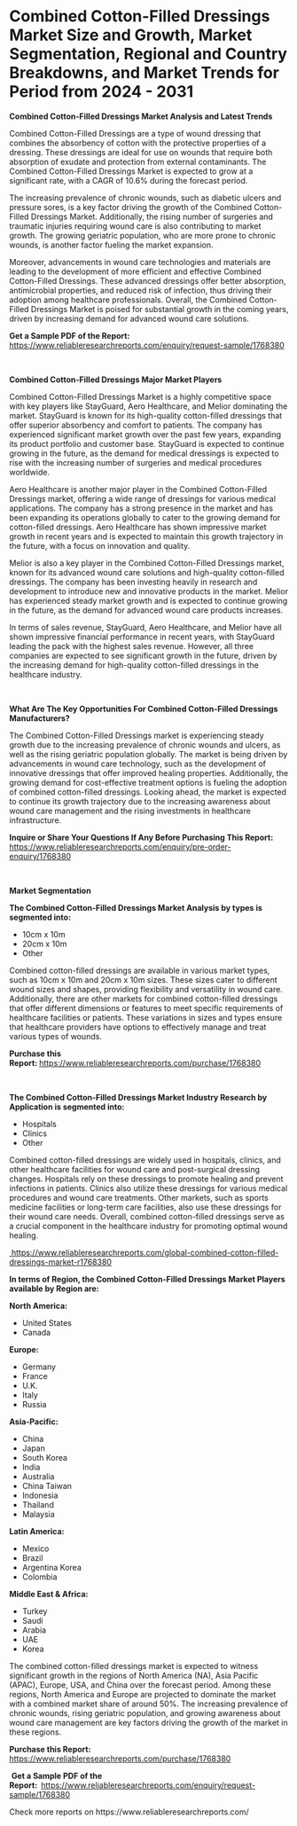 <p><h1>Combined Cotton-Filled Dressings Market Size and Growth, Market Segmentation, Regional and Country Breakdowns, and Market Trends for Period from 2024 -  2031</h1></p><p><strong>Combined Cotton-Filled Dressings Market Analysis and Latest Trends</strong></p>
<p><p>Combined Cotton-Filled Dressings are a type of wound dressing that combines the absorbency of cotton with the protective properties of a dressing. These dressings are ideal for use on wounds that require both absorption of exudate and protection from external contaminants. The Combined Cotton-Filled Dressings Market is expected to grow at a significant rate, with a CAGR of 10.6% during the forecast period.</p><p>The increasing prevalence of chronic wounds, such as diabetic ulcers and pressure sores, is a key factor driving the growth of the Combined Cotton-Filled Dressings Market. Additionally, the rising number of surgeries and traumatic injuries requiring wound care is also contributing to market growth. The growing geriatric population, who are more prone to chronic wounds, is another factor fueling the market expansion.</p><p>Moreover, advancements in wound care technologies and materials are leading to the development of more efficient and effective Combined Cotton-Filled Dressings. These advanced dressings offer better absorption, antimicrobial properties, and reduced risk of infection, thus driving their adoption among healthcare professionals. Overall, the Combined Cotton-Filled Dressings Market is poised for substantial growth in the coming years, driven by increasing demand for advanced wound care solutions.</p></p>
<p><strong>Get a Sample PDF of the Report:&nbsp;</strong> <a href="https://www.reliableresearchreports.com/enquiry/request-sample/1768380">https://www.reliableresearchreports.com/enquiry/request-sample/1768380</a></p>
<p>&nbsp;</p>
<p><strong>Combined Cotton-Filled Dressings Major Market Players</strong></p>
<p><p>Combined Cotton-Filled Dressings Market is a highly competitive space with key players like StayGuard, Aero Healthcare, and Melior dominating the market. StayGuard is known for its high-quality cotton-filled dressings that offer superior absorbency and comfort to patients. The company has experienced significant market growth over the past few years, expanding its product portfolio and customer base. StayGuard is expected to continue growing in the future, as the demand for medical dressings is expected to rise with the increasing number of surgeries and medical procedures worldwide.</p><p>Aero Healthcare is another major player in the Combined Cotton-Filled Dressings market, offering a wide range of dressings for various medical applications. The company has a strong presence in the market and has been expanding its operations globally to cater to the growing demand for cotton-filled dressings. Aero Healthcare has shown impressive market growth in recent years and is expected to maintain this growth trajectory in the future, with a focus on innovation and quality.</p><p>Melior is also a key player in the Combined Cotton-Filled Dressings market, known for its advanced wound care solutions and high-quality cotton-filled dressings. The company has been investing heavily in research and development to introduce new and innovative products in the market. Melior has experienced steady market growth and is expected to continue growing in the future, as the demand for advanced wound care products increases.</p><p>In terms of sales revenue, StayGuard, Aero Healthcare, and Melior have all shown impressive financial performance in recent years, with StayGuard leading the pack with the highest sales revenue. However, all three companies are expected to see significant growth in the future, driven by the increasing demand for high-quality cotton-filled dressings in the healthcare industry.</p></p>
<p>&nbsp;</p>
<p><strong>What Are The Key Opportunities For Combined Cotton-Filled Dressings Manufacturers?</strong></p>
<p><p>The Combined Cotton-Filled Dressings market is experiencing steady growth due to the increasing prevalence of chronic wounds and ulcers, as well as the rising geriatric population globally. The market is being driven by advancements in wound care technology, such as the development of innovative dressings that offer improved healing properties. Additionally, the growing demand for cost-effective treatment options is fueling the adoption of combined cotton-filled dressings. Looking ahead, the market is expected to continue its growth trajectory due to the increasing awareness about wound care management and the rising investments in healthcare infrastructure.</p></p>
<p><strong>Inquire or Share Your Questions If Any Before Purchasing This Report:</strong> <a href="https://www.reliableresearchreports.com/enquiry/pre-order-enquiry/1768380">https://www.reliableresearchreports.com/enquiry/pre-order-enquiry/1768380</a></p>
<p>&nbsp;</p>
<p><strong>Market Segmentation</strong></p>
<p><strong>The Combined Cotton-Filled Dressings Market Analysis by types is segmented into:</strong></p>
<p><ul><li>10cm x 10m</li><li>20cm x 10m</li><li>Other</li></ul></p>
<p><p>Combined cotton-filled dressings are available in various market types, such as 10cm x 10m and 20cm x 10m sizes. These sizes cater to different wound sizes and shapes, providing flexibility and versatility in wound care. Additionally, there are other markets for combined cotton-filled dressings that offer different dimensions or features to meet specific requirements of healthcare facilities or patients. These variations in sizes and types ensure that healthcare providers have options to effectively manage and treat various types of wounds.</p></p>
<p><strong>Purchase this Report:&nbsp;</strong><a href="https://www.reliableresearchreports.com/purchase/1768380">https://www.reliableresearchreports.com/purchase/1768380</a></p>
<p>&nbsp;</p>
<p><strong>The Combined Cotton-Filled Dressings Market Industry Research by Application is segmented into:</strong></p>
<p><ul><li>Hospitals</li><li>Clinics</li><li>Other</li></ul></p>
<p><p>Combined cotton-filled dressings are widely used in hospitals, clinics, and other healthcare facilities for wound care and post-surgical dressing changes. Hospitals rely on these dressings to promote healing and prevent infections in patients. Clinics also utilize these dressings for various medical procedures and wound care treatments. Other markets, such as sports medicine facilities or long-term care facilities, also use these dressings for their wound care needs. Overall, combined cotton-filled dressings serve as a crucial component in the healthcare industry for promoting optimal wound healing.</p></p>
<p><a href="https://www.reliableresearchreports.com/global-combined-cotton-filled-dressings-market-r1768380">&nbsp;https://www.reliableresearchreports.com/global-combined-cotton-filled-dressings-market-r1768380</a></p>
<p><strong>In terms of Region, the Combined Cotton-Filled Dressings Market Players available by Region are:</strong></p>
<p>
    <p> <strong> North America: </strong>
        <ul>
            <li>United States</li>
            <li>Canada</li>
        </ul>
        </p> 
    <p> <strong> Europe: </strong>
        <ul>
            <li>Germany</li>
            <li>France</li>
            <li>U.K.</li>
            <li>Italy</li>
            <li>Russia</li>
        </ul>
        </p> 
    <p> <strong> Asia-Pacific: </strong>
        <ul>
            <li>China</li>
            <li>Japan</li>
            <li>South Korea</li>
            <li>India</li>
            <li>Australia</li>
            <li>China Taiwan</li>
            <li>Indonesia</li>
            <li>Thailand</li>
            <li>Malaysia</li>
        </ul>
        </p> 
    <p> <strong> Latin America: </strong>
        <ul>
            <li>Mexico</li>
            <li>Brazil</li>
            <li>Argentina Korea</li>
            <li>Colombia</li>
        </ul>
        </p> 
    <p> <strong> Middle East & Africa: </strong>
        <ul>
            <li>Turkey</li>
            <li>Saudi</li>
            <li>Arabia</li>
            <li>UAE</li>
            <li>Korea</li>
        </ul>
    </p>
    </p>
<p><p>The combined cotton-filled dressings market is expected to witness significant growth in the regions of North America (NA), Asia Pacific (APAC), Europe, USA, and China over the forecast period. Among these regions, North America and Europe are projected to dominate the market with a combined market share of around 50%. The increasing prevalence of chronic wounds, rising geriatric population, and growing awareness about wound care management are key factors driving the growth of the market in these regions.</p></p>
<p><strong>Purchase this Report: </strong><a href="https://www.reliableresearchreports.com/purchase/1768380">https://www.reliableresearchreports.com/purchase/1768380</a></p>
<p>&nbsp;<strong>Get a Sample PDF of the Report:&nbsp;&nbsp;</strong><a href="https://www.reliableresearchreports.com/enquiry/request-sample/1768380">https://www.reliableresearchreports.com/enquiry/request-sample/1768380</a></p>
<p><strong></strong></p>
<p>Check more reports on https://www.reliableresearchreports.com/</p>